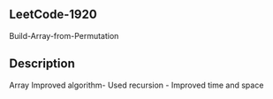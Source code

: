## LeetCode-1920
Build-Array-from-Permutation

## Description
Array
Improved algorithm- Used recursion - Improved time and space
